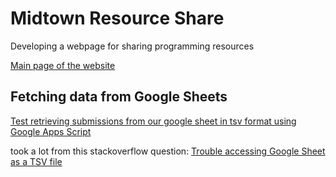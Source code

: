 # Midtown Resource Share
Developing a webpage for sharing programming resources

[Main page of the website](https://sarahkeane480.github.io/Midtown-Resource-Share/)

## Fetching data from Google Sheets

[Test retrieving submissions from our google sheet in tsv format using Google Apps Script](https://sarahkeane480.github.io/Midtown-Resource-Share/tsv_data_test)

took a lot from this stackoverflow question: [Trouble accessing Google Sheet as a TSV file](https://stackoverflow.com/questions/62611127/trouble-accessing-google-sheet-as-a-tsv-file)

